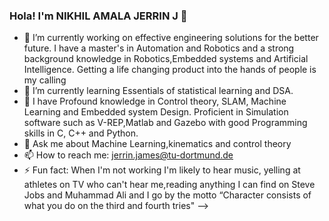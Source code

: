 ### Hola! I'm NIKHIL AMALA JERRIN J 👋

- 🔭 I’m currently working on effective engineering solutions for the better future. I have a master's in Automation and Robotics and a strong background knowledge in Robotics,Embedded systems and Artificial Intelligence. Getting a life changing product into the hands of people is my calling
- 🌱 I’m currently learning Essentials of statistical learning and DSA.
- 👯 I have Profound knowledge in Control theory, SLAM, Machine Learning and Embedded system Design. Proficient in Simulation software such as V-REP,Matlab and Gazebo with good Programming skills in C, C++ and Python.
- 💬 Ask me about Machine Learning,kinematics and control theory
- 📫 How to reach me: jerrin.james@tu-dortmund.de
- ⚡ Fun fact: When I'm not working I'm likely to hear music, yelling at athletes on TV who can't hear me,reading anything I can find on Steve Jobs and Muhammad Ali and I go by the motto “Character consists of what you do on the third and fourth tries"
-->
